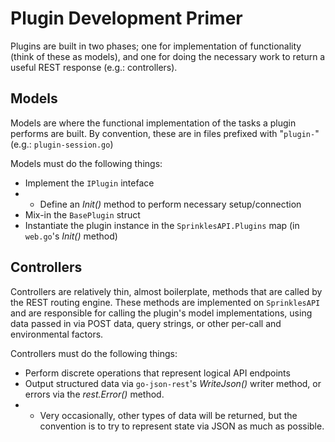# Plugin Development Primer


Plugins are built in two phases; one for implementation of functionality (think of these as models), and one for doing the necessary work to return a useful REST response (e.g.: controllers).

## Models

Models are where the functional implementation of the tasks a plugin performs are built.  By convention, these are in files prefixed with "`plugin-`" (e.g.: `plugin-session.go`)

Models must do the following things:

* Implement the `IPlugin` inteface
* * Define an _Init()_ method to perform necessary setup/connection
* Mix-in the `BasePlugin` struct
* Instantiate the plugin instance in the `SprinklesAPI.Plugins` map (in `web.go`'s _Init()_ method)


## Controllers

Controllers are relatively thin, almost boilerplate, methods that are called by the REST routing engine.  These methods are implemented on `SprinklesAPI` and are responsible for calling the plugin's model implementations, using data passed in via POST data, query strings, or other per-call and environmental factors.

Controllers must do the following things:

* Perform discrete operations that represent logical API endpoints
* Output structured data via `go-json-rest`'s _WriteJson()_ writer method, or errors via the _rest.Error()_ method.
* * Very occasionally, other types of data will be returned, but the convention is to try to represent state via JSON as much as possible.
